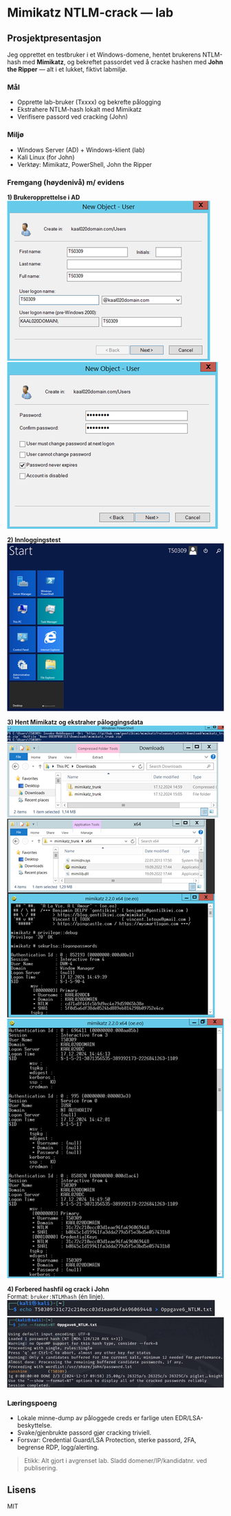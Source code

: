 # Mimikatz NTLM-crack — lab

## Prosjektpresentasjon
Jeg opprettet en testbruker i et Windows-domene, hentet brukerens NTLM-hash med **Mimikatz**, og bekreftet passordet ved å cracke hashen med **John the Ripper** — alt i et lukket, fiktivt labmiljø.

### Mål
- Opprette lab-bruker (Txxxx) og bekrefte pålogging
- Ekstrahere NTLM-hash lokalt med Mimikatz
- Verifisere passord ved cracking (John)

### Miljø
- Windows Server (AD) + Windows-klient (lab)
- Kali Linux (for John)
- Verktøy: Mimikatz, PowerShell, John the Ripper

### Fremgang (høydenivå) m/ evidens
**1) Brukeropprettelse i AD**  
![AD new user](images/ad-new-user-1.png)
![AD password](images/ad-new-user-2.png)

**2) Innloggingstest**  
![Logon OK](images/login-t50309.png)

**3) Hent Mimikatz og ekstraher påloggingsdata**  
![PowerShell download](images/pwsh-download-mimikatz.png)  
![Zip extract](images/mimikatz-extract.png)  
![Mimikatz #1](images/mimikatz-logonpasswords-1.png)  
![Mimikatz #2 (NTLM)](images/mimikatz-logonpasswords-2.png)

**4) Forbered hashfil og crack i John**  
Format: `bruker:NTLMhash` (én linje).  
![Skriv hash til fil](images/write-hash-to-file.png)  
![John crack](images/john-crack-ntlm.png)

### Læringspoeng
- Lokale minne-dump av påloggede creds er farlige uten EDR/LSA-beskyttelse.  
- Svake/gjenbrukte passord gjør cracking triviell.  
- Forsvar: Credential Guard/LSA Protection, sterke passord, 2FA, begrense RDP, logg/alerting.

> Etikk: Alt gjort i avgrenset lab. Sladd domener/IP/kandidatnr. ved publisering.

## Lisens
MIT
